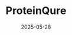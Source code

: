 ---  
layout: startup_page  
title: "ProteinQure"  
id: "proteinqure.com"  
permalink: "/proteinqureproteinqure.com05282025/"  
website: "https://www.proteinqure.com/"  
funding_round: "Series A"  
funding_amount: "$11M"  
investors: "Tom Williams, Heron Rock Fund, Golden Ventures, Kensington Capital, and select returning investors"  
about: "ProteinQure is a biotechnology company pioneering computational peptide therapeutics. They are developing a drug discovery platform, ProteinStudio™, to design therapeutic peptides using machine learning, structural biology, and atomic-level simulations, enabling tissue-specific delivery and access to novel target classes. Their lead candidate, PQ203, is a first-in-class peptide-drug conjugate designed to target triple-negative breast cancer."  
markets: "Biotech, Oncology, Neurology, Nephrology, Drug Discovery"  
hq: "Toronto, Ontario, Canada"  
founded_year: "2017"  
linkedin: "https://www.linkedin.com/company/proteinqure"  
twitter: "https://twitter.com/proteinqure"  
instagram: ""  
facebook: "https://www.facebook.com/proteinqure"  
crunchbase: "https://www.crunchbase.com/organization/proteinqure"  
pitchbook: "https://pitchbook.com/profiles/company/267759-19"  

date_display: "28-May-2025"  
date: "2025-05-28"

# SEO Optimization  
meta_title: "ProteinQure - Series A Funding ($11M)"  
meta_description: "ProteinQure, ProteinQure is a biotechnology company pioneering computational peptide therapeutics. They are developing a drug discovery platform, ProteinStudio™, t..."  
meta_keywords: "ProteinQure, Biotech, Oncology, Neurology, Nephrology, Drug Discovery, Series A funding"  
canonical_url: "https://startup.projectstartups.com/proteinqureproteinqure.com05282025/"  
---